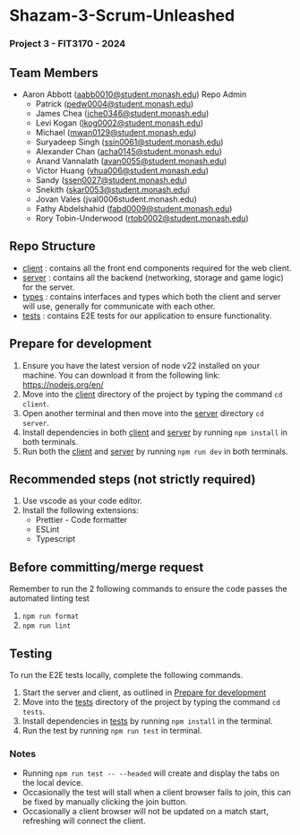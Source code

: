 # Shazam-3-Scrum-Unleashed

### Project 3 - FIT3170 - 2024

## Team Members
 - Aaron Abbott (aabb0010@student.monash.edu) Repo Admin
   - Patrick (pedw0004@student.monash.edu)
   - James Chea (jche0346@student.monash.edu)
   - Levi Kogan (lkog0002@student.monash.edu)
   - Michael (mwan0129@student.monash.edu)
   - Suryadeep Singh (ssin0061@student.monash.edu)
   - Alexander Chan (acha0145@student.monash.edu)
   - Anand Vannalath (avan0055@student.monash.edu)
   - Victor Huang (vhua006@student.monash.edu)
   - Sandy (ssen0027@student.monash.edu)
   - Snekith (skar0053@student.monash.edu)
   - Jovan Vales (jval0006student.monash.edu)
   - Fathy Abdelshahid (fabd0009@student.monash.edu)
   - Rory Tobin-Underwood (rtob0002@student.monash.edu)

## Repo Structure
- [client](client) : contains all the front end components required for the web client.
- [server](server)  : contains all the backend (networking, storage and game logic) for the server.
- [types](types) : contains interfaces and types which both the client and server will use, generally for communicate with each other.
- [tests](tests) : contains E2E tests for our application to ensure functionality.

## Prepare for development

1. Ensure you have the latest version of node v22 installed on your machine. You can download it from the following link: https://nodejs.org/en/
2. Move into the [client](client) directory of the project by typing the command `cd client`.
3. Open another terminal and then move into the [server](server) directory `cd server`.
4. Install dependencies in both [client](client) and [server](server) by running `npm install` in both terminals.
5. Run both the [client](client) and [server](server) by running `npm run dev` in both terminals.

## Recommended steps (not strictly required)
1. Use vscode as your code editor.
2. Install the following extensions:
   - Prettier - Code formatter
   - ESLint
   - Typescript

## Before committing/merge request
Remember to run the 2 following commands to ensure the code passes the automated linting test
1. `npm run format`
2. `npm run lint`

## Testing
To run the E2E tests locally, complete the following commands.

1. Start the server and client, as outlined in [Prepare for development](#Prepare-for-development)
2. Move into the [tests](tests) directory of the project by typing the command `cd tests`.
3. Install dependencies in [tests](tests) by running `npm install` in the terminal.
4. Run the test by running `npm run test` in terminal.

### Notes
- Running `npm run test -- --headed` will create and display the tabs on the local device.
- Occasionally the test will stall when a client browser fails to join, this can be fixed by manually clicking the join button.
- Occasionally a client browser will not be updated on a match start, refreshing will connect the client.




